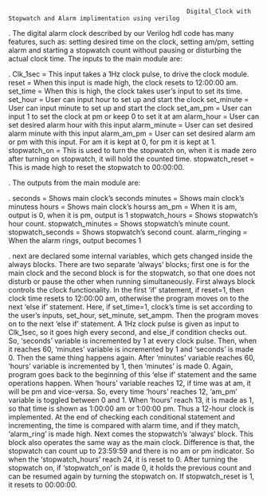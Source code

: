                                                       Digital_Clock with Stopwatch and Alarm implimentation using verilog




. The digital alarm clock described by our Verilog hdl code has many features, such as: setting desired time on the clock, setting am/pm, setting alarm and starting a stopwatch count without pausing or disturbing the actual clock time. The inputs to the main module are:

. Clk_1sec = This input takes a 1Hz clock pulse, to drive the clock module. reset = When this input is made high, the clock resets to 12:00:00 am. set_time = When this is high, the clock takes user’s input to set its time. set_hour = User can input hour to set up and start the clock set_minute = User can input minute to set up and start the clock set_am_pm = User can input 1 to set the clock at pm or keep 0 to set it at am alarm_hour = User can set desired alarm hour with this input alarm_minute = User can set desired alarm minute with this input alarm_am_pm = User can set desired alarm am or pm with this input. For am it is kept at 0, for pm it is kept at 1. stopwatch_on = This is used to turn the stopwatch on, when it is made zero after turning on stopwatch, it will hold the counted time. stopwatch_reset = This is made high to reset the stopwatch to 00:00:00.

. The outputs from the main module are:

. seconds = Shows main clock’s seconds minutes = Shows main clock’s minutess hours = Shows main clock’s hourss am_pm = When it is am, output is 0, when it is pm, output is 1 stopwatch_hours = Shows stopwatch’s hour count. stopwatch_minutes = Shows stopwatch’s minute count. stopwatch_seconds = Shows stopwatch’s second count. alarm_ringing = When the alarm rings, output becomes 1

. next are declared some internal variables, which gets changed inside the always blocks. There are two separate ‘always’ blocks; first one is for the main clock and the second block is for the stopwatch, so that one does not disturb or pause the other when running simultaneously. First always block controls the clock functionality. In the first ‘if’ statement, if reset=1, then clock time resets to 12:00:00 am, otherwise the program moves on to the next ‘else if’ statement. Here, if set_time=1, clock’s time is set according to the user’s inputs, set_hour, set_minute, set_ampm. Then the program moves on to the next ‘else if’ statement. A 1Hz clock pulse is given as input to Clk_1sec, so it goes high every second, and else_if condition checks out. So, ‘seconds’ variable is incremented by 1 at every clock pulse. Then, when it reaches 60, ‘minutes’ variable is incremented by 1 and ‘seconds’ is made 0. Then the same thing happens again. After ‘minutes’ variable reaches 60, ‘hours’ variable is incremented by 1, then ‘minutes’ is made 0. Again, program goes back to the beginning of this ‘else if’ statement and the same operations happen. When ‘hours’ variable reaches 12, if time was at am, it will be pm and vice-versa. So, every time ‘hours’ reaches 12, ‘am_pm’ variable is toggled between 0 and 1. When ‘hours’ reach 13, it is made as 1, so that time is shown as 1:00:00 am or 1:00:00 pm. Thus a 12-hour clock is implemented. At the end of checking each conditional statement and incrementing, the time is compared with alarm time, and if they match, ‘alarm_ring’ is made high. Next comes the stopwatch’s ‘always’ block. This block also operates the same way as the main clock. Difference is that, the stopwatch can count up to 23:59:59 and there is no am or pm indicator. So when the ‘stopwatch_hours’ reach 24, it is reset to 0. After turning the stopwatch on, if ‘stopwatch_on’ is made 0, it holds the previous count and can be resumed again by turning the stopwatch on. If stopwatch_reset is 1, it resets to 00:00:00.
